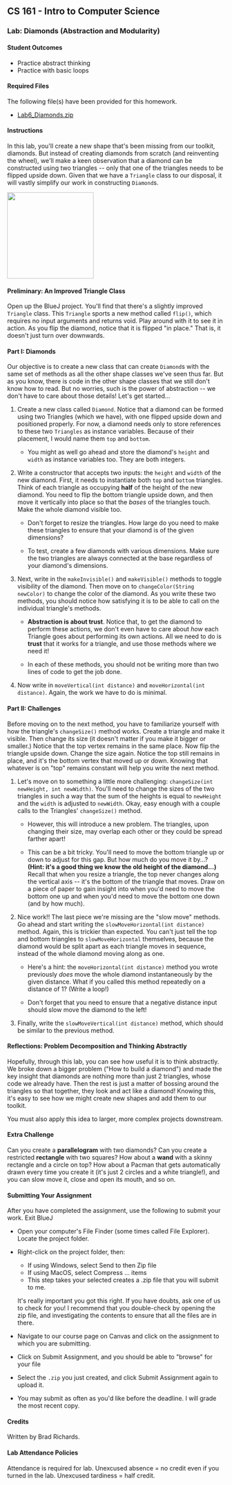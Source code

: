 ## CS 161 - Intro to Computer Science

### Lab: Diamonds (Abstraction and Modularity)


#### Student Outcomes

- Practice abstract thinking
- Practice with basic loops

<!-- 
#### Working with Partners (Please Read)

You are required to work _together_ on labs. As I mentioned the first day of class, some of you may have had some prior programming experience, and this lab may come more naturally for you. Please be humble and be supportive to one another, and don't leave your partner behind. Labs are _very_ low-stakes, and you'll get full credit for being here, working through it, and being a good citizen. We'll be around to help.

Here are your assigned partners for today's lab.

```
[Strash, K, Steller, L, Jones, S]
[Roppolo, G, Culpepper, A]
[Rodriguez, C, Jones, B]
[Murphy, C, Beardsley, M]
[Grey, E, Brown, A]
[Miller, D, Murayama, E]
[Wissing, A, Camblin, F]
``` -->

#### Required Files

The following file(s) have been provided for this homework.

- [Lab6_Diamonds.zip](Lab6_Diamonds.zip)

#### Instructions

In this lab, you'll create a new shape that's been missing from our toolkit, diamonds. But instead of creating diamonds from scratch (and reinventing the wheel), we'll make a keen observation that a diamond can be constructed using two triangles -- only that one of the triangles needs to be flipped upside down. Given that we have a `Triangle` class to our disposal, it will vastly simplify our work in constructing `Diamond`s.

  <img src="figures/lab6_diamond.png" width="200px" />


#### Preliminary: An Improved Triangle Class

Open up the BlueJ project. You'll find that there's a slightly improved `Triangle` class. This `Triangle` sports a new method called `flip()`, which requires no input arguments and returns void. Play around with it to see it in action. As you flip the diamond, notice that it is flipped "in place." That is, it doesn't just turn over downwards.

#### Part I: Diamonds

Our objective is to create a new class that can create  `Diamond`s with the same set of methods as all the other shape classes we've seen thus far. But as you know, there is code in the other shape classes that we still don't know how to read. But no worries, such is the power of abstraction -- we don't have to care about those details! Let's get started...

1. Create a new class called `Diamond`. Notice that a diamond can be formed using two Triangles (which we have), with one flipped upside down and positioned properly.  For now, a diamond needs only to store references to these two `Triangles` as  instance variables. Because of their placement, I would name them `top` and `bottom`.

    - You might as well go ahead and store the diamond's `height` and `width`  as instance variables too. They are both integers.

2. Write a constructor that  accepts two inputs: the `height` and `width` of the new diamond. First, it needs to instantiate both `top` and `bottom` triangles. Think of each triangle as occupying **half** of the height of the new diamond. You need to flip the bottom triangle upside down, and then move it vertically into place so that the *bases* of the triangles touch. Make the whole diamond visible too.
    
    - Don't forget to resize the triangles. How large do you need to make these triangles to ensure that your diamond is of the given dimensions? 

    - To test, create a few diamonds with various dimensions. Make sure the two triangles are always connected at the base regardless of your diamond's dimensions.


3. Next, write in the `makeInvisible()` and `makeVisible()` methods to toggle visibility of the diamond. Then move on to `changeColor(String newColor)` to change the color of the diamond. As you write these two methods, you should notice how satisfying it is to be able to call on the individual triangle's methods.

    - **Abstraction is about trust**. Notice that, to get the diamond to perform these actions, we don't even have to care about *how* each Triangle goes about performing its own actions. All we need to do is **trust** that it works for a triangle, and use those methods where we need it!

    - In each of these methods, you should not be writing more than two lines of code to get the job done.

4. Now write in `moveVertical(int distance)` and `moveHorizontal(int distance)`. Again, the work we have to do is minimal.

#### Part II: Challenges
Before moving on to the next method, you have to familiarize yourself with how the triangle's `changeSize()` method works. Create a triangle and make it visible. Then change its size (it doesn't matter if you make it bigger or smaller.) Notice that the top vertex remains in the same place. Now flip the triangle upside down. Change the size again. Notice the top still remains in place, and it's the bottom vertex that moved up or down. Knowing that whatever is on "top" remains constant will help you write the next method.

1. Let's move on to something a little more challenging: `changeSize(int newHeight, int newWidth)`. You'll need to change the sizes of the two triangles in such a way that the sum of the heights is equal to `newHeight` and the `width` is adjusted to `newWidth`. Okay, easy enough with a couple calls to the Triangles' `changeSize()` method. 

    - However, this will introduce a new problem. The triangles, upon changing their size, may  overlap each other or they could be spread farther apart!

    - This can be a bit tricky. You'll need to move the bottom triangle up or down to adjust for this gap. But how much do you move it by...? **(Hint: it's a good thing we know the old height of the diamond...)** Recall that when you resize a triangle, the top never changes along the vertical axis -- it's the bottom of the triangle that moves. Draw on a piece of paper to gain insight into when you'd need to move the bottom one up and when you'd need to move the bottom one down (and by how much).

2. Nice work!! The last piece we're missing are the "slow move" methods. Go ahead and start writing the `slowMoveHorizontal(int distance)` method. Again, this is trickier than expected. You can't just tell the top and bottom triangles to `slowMoveHorizontal` themselves, because the diamond would be split apart as each triangle moves in sequence, instead of the whole diamond moving along as one.

    - Here's a hint: the `moveHorizontal(int distance)` method you wrote previously *does* move the whole diamond instantaneously by the given distance. What if you called this method repeatedly on a distance of 1? (Write a loop!)

    - Don't forget that you need to ensure that a negative distance input should slow move the diamond to the left!

3. Finally, write the `slowMoveVertical(int distance)` method, which should be similar to the previous method.

#### Reflections: Problem Decomposition and Thinking Abstractly
Hopefully, through this lab, you can see how useful it is to think abstractly. We broke down a bigger problem ("How to build a diamond") and made the key insight that diamonds are nothing more than just 2 triangles, whose code we already have. Then the rest is just a matter of bossing around the triangles so that together, they look and act like a diamond! Knowing this, it's easy to see how we might create new shapes and add them to our toolkit.

You must also apply this idea to larger, more complex projects downstream.

#### Extra Challenge
Can you create a **parallelogram** with two diamonds? Can you create a restricted **rectangle** with two squares? How about a **wand** with a skinny rectangle and a circle on top? How about a Pacman that gets automatically drawn every time you create it (it's just 2 circles and a white triangle!), and you can slow move it, close and open its mouth, and so on.

#### Submitting Your Assignment

After you have completed the assignment, use the following to submit your work.
Exit BlueJ

- Open your computer's File Finder (some times called File Explorer). Locate the project folder.

- Right-click on the project folder, then:

  - If using Windows, select Send to then Zip file
  - If using MacOS, select Compress ... items
  - This step takes your selected creates a .zip file that you will submit to me.

  It's really important you got this right. If you have doubts, ask one of us to check for you! I recommend that you double-check by opening the zip file, and investigating the contents to ensure that all the files are in there.

- Navigate to our course page on Canvas and click on the assignment to which you are submitting.

- Click on Submit Assignment, and you should be able to "browse" for your file

- Select the `.zip` you just created, and click Submit Assignment again to upload it.

- You may submit as often as you'd like before the deadline. I will grade the most recent copy.

#### Credits

Written by Brad Richards.

#### Lab Attendance Policies

Attendance is required for lab. Unexcused absence = no credit even if you turned in the lab. Unexcused tardiness = half credit.
